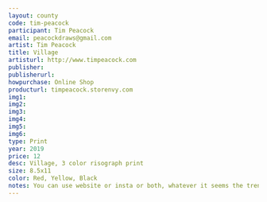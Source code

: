 ```yaml
---
layout: county 
code: tim-peacock
participant: Tim Peacock
email: peacockdraws@gmail.com
artist: Tim Peacock
title: Village
artisturl: http://www.timpeacock.com
publisher: 
publisherurl: 
howpurchase: Online Shop
producturl: timpeacock.storenvy.com
img1: 
img2: 
img3: 
img4: 
img5: 
img6: 
type: Print
year: 2019
price: 12
desc: Village, 3 color risograph print
size: 8.5x11
color: Red, Yellow, Black
notes: You can use website or insta or both, whatever it seems the trend is. 
---
```

